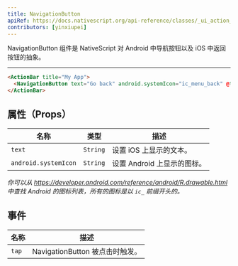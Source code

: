```yaml
---
title: NavigationButton
apiRef: https://docs.nativescript.org/api-reference/classes/_ui_action_bar_.navigationbutton
contributors: [yinxiupei]
---
```


NavigationButton 组件是 NativeScript 对 Android 中导航按钮以及 iOS 中返回按钮的抽象。

---

```html
<ActionBar title="My App">
  <NavigationButton text="Go back" android.systemIcon="ic_menu_back" @tap="goBack" />
</ActionBar>
```

## 属性（Props）

| 名称 | 类型 | 描述 |
|------|------|-------------|
| `text` | `String` | 设置 iOS 上显示的文本。
| `android.systemIcon` | `String` | 设置 Android 上显示的图标。

*你可以从 <https://developer.android.com/reference/android/R.drawable.html> 中查找 Android 的图标列表，所有的图标是以 `ic_` 前缀开头的。*

## 事件

| 名称 | 描述 |
|------|-------------|
| `tap`| NavigationButton 被点击时触发。
